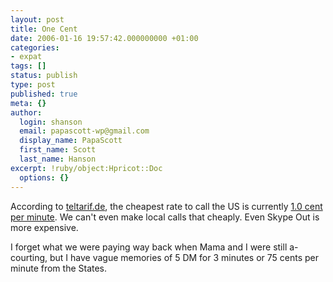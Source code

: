 ```yaml
---
layout: post
title: One Cent
date: 2006-01-16 19:57:42.000000000 +01:00
categories:
- expat
tags: []
status: publish
type: post
published: true
meta: {}
author:
  login: shanson
  email: papascott-wp@gmail.com
  display_name: PapaScott
  first_name: Scott
  last_name: Hanson
excerpt: !ruby/object:Hpricot::Doc
  options: {}
---
```

<p>According to <a href="http://teltarif.de/" title="teltarif.de - Kommunikation ganz einfach">teltarif.de</a>, the cheapest rate to call the US is currently <a href="http://www.01026telecom.de/rates.php#U" title="01026 Telecom">1.0 cent per minute</a>. We can't even make local calls that cheaply. Even Skype Out is more expensive.</p>
<p>I forget what we were paying way back when Mama and I were still a-courting, but I have vague memories of 5 DM for 3 minutes or 75 cents per minute from the States.</p>
